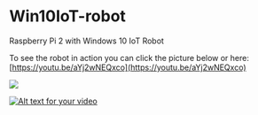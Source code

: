 # Win10IoT-robot
Raspberry Pi 2 with Windows 10 IoT Robot

To see the robot in action you can click the picture below or here: [https://youtu.be/aYj2wNEQxco](https://youtu.be/aYj2wNEQxco)

![]({{site.baseurl}}//20151208_123913.gif)

[![Alt text for your video](http://www.compoexpress.com/media/catalog/product/cache/2/image/500x500/e6f6636d1b4b3c56f73fd0ae52afb1ff/f/e/feeyb_conew1_1_.jpg)](https://youtu.be/aYj2wNEQxco)

